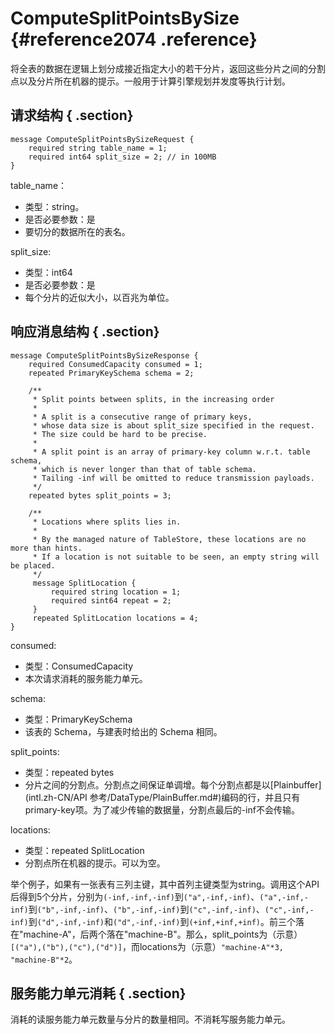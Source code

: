 # ComputeSplitPointsBySize {#reference2074 .reference}

将全表的数据在逻辑上划分成接近指定大小的若干分片，返回这些分片之间的分割点以及分片所在机器的提示。一般用于计算引擎规划并发度等执行计划。

## 请求结构 { .section}

```
message ComputeSplitPointsBySizeRequest {
    required string table_name = 1;
    required int64 split_size = 2; // in 100MB
}

```

table\_name：

-   类型：string。
-   是否必要参数：是
-   要切分的数据所在的表名。

split\_size:

-   类型：int64
-   是否必要参数：是
-   每个分片的近似大小，以百兆为单位。

## 响应消息结构 { .section}

```
message ComputeSplitPointsBySizeResponse {
    required ConsumedCapacity consumed = 1;
    repeated PrimaryKeySchema schema = 2;

    /**
     * Split points between splits, in the increasing order
     *
     * A split is a consecutive range of primary keys,
     * whose data size is about split_size specified in the request.
     * The size could be hard to be precise.
     *
     * A split point is an array of primary-key column w.r.t. table schema,
     * which is never longer than that of table schema.
     * Tailing -inf will be omitted to reduce transmission payloads.
     */
    repeated bytes split_points = 3;

    /**
     * Locations where splits lies in.
     *
     * By the managed nature of TableStore, these locations are no more than hints.
     * If a location is not suitable to be seen, an empty string will be placed.
     */
     message SplitLocation {
         required string location = 1;
         required sint64 repeat = 2;
     }
     repeated SplitLocation locations = 4;
}

```

consumed:

-   类型：ConsumedCapacity
-   本次请求消耗的服务能力单元。

schema:

-   类型：PrimaryKeySchema
-   该表的 Schema，与建表时给出的 Schema 相同。

split\_points:

-   类型：repeated bytes
-   分片之间的分割点。分割点之间保证单调增。每个分割点都是以[Plainbuffer](intl.zh-CN/API 参考/DataType/PlainBuffer.md#)编码的行，并且只有primary-key项。为了减少传输的数据量，分割点最后的-inf不会传输。

locations:

-   类型：repeated SplitLocation
-   分割点所在机器的提示。可以为空。

举个例子，如果有一张表有三列主键，其中首列主键类型为string。调用这个API后得到5个分片，分别为`(-inf,-inf,-inf)`到`("a",-inf,-inf)`、`("a",-inf,-inf)`到`("b",-inf,-inf)`、`("b",-inf,-inf)`到`("c",-inf,-inf)`、`("c",-inf,-inf)`到`("d",-inf,-inf)`和`("d",-inf,-inf)`到`(+inf,+inf,+inf)`。前三个落在"machine-A"，后两个落在"machine-B"。那么，split\_points为（示意）`[("a"),("b"),("c"),("d")]`，而locations为（示意）`"machine-A"*3, "machine-B"*2`。

## 服务能力单元消耗 { .section}

消耗的读服务能力单元数量与分片的数量相同。不消耗写服务能力单元。

